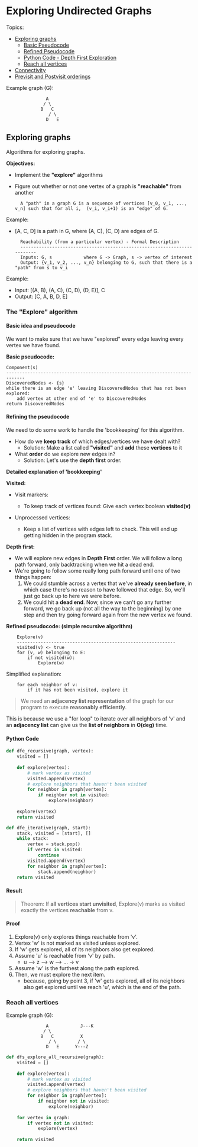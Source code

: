 # Exploring Undirected Graphs

Topics:
* [Exploring graphs](https://github.com/koushikvikram/algo-toolbox/blob/master/notes/graph_algorithms/1_exploring_undirected_graphs.md#exploring-graphs)
    * [Basic Pseudocode](https://github.com/koushikvikram/algo-toolbox/blob/master/notes/graph_algorithms/1_exploring_undirected_graphs.md#basic-idea-and-pseudocode)
    * [Refined Pseudocode](https://github.com/koushikvikram/algo-toolbox/blob/master/notes/graph_algorithms/1_exploring_undirected_graphs.md#refining-the-pseudocode)
    * [Python Code - Depth First Exploration](https://github.com/koushikvikram/algo-toolbox/blob/master/notes/graph_algorithms/1_exploring_undirected_graphs.md#python-code)
    * [Reach all vertices](https://github.com/koushikvikram/algo-toolbox/blob/master/notes/graph_algorithms/1_exploring_undirected_graphs.md#reach-all-vertices)
* [Connectivity](https://github.com/koushikvikram/algo-toolbox/blob/master/notes/graph_algorithms/1_exploring_undirected_graphs.md#connectivity)
* [Previsit and Postvisit orderings](https://github.com/koushikvikram/algo-toolbox/blob/master/notes/graph_algorithms/1_exploring_undirected_graphs.md#previsit-and-postvisit-orderings)

Example graph (G):

                   A
                  / \
                 B   C
                    / \
                   D   E

## Exploring graphs

Algorithms for exploring graphs.

**Objectives:**
* Implement the **"explore"** algorithms
* Figure out whether or not one vertex of a graph is **"reachable"** from another


        A "path" in a graph G is a sequence of vertices [v_0, v_1, ..., v_n] such that for all i,  (v_i, v_i+1) is an "edge" of G. 


Example: 

- [A, C, D] is a path in G, where (A, C), (C, D) are edges of G. 


        Reachability (from a particular vertex) - Formal Description
        -------------------------------------------------------------------------
        Inputs: G, s            where G -> Graph, s -> vertex of interest
        Output: {v_1, v_2, ..., v_n} belonging to G, such that there is a "path" from s to v_i

Example: 
- Input: [(A, B), (A, C), (C, D), (D, E)], C
- Output: [C, A, B, D, E]

### The "Explore" algorithm

#### Basic idea and pseudocode

We want to make sure that we have "explored" every edge leaving every vertex we have found.

**Basic pseudocode:**

    Component(s)
    -----------------------------------------------------------------------------
    DiscoveredNodes <- {s}
    while there is an edge 'e' leaving DiscoveredNodes that has not been explored:
        add vertex at other end of 'e' to DiscoveredNodes
    return DiscoveredNodes
    
#### Refining the pseudocode

We need to do some work to handle the 'bookkeeping' for this algorithm.
* How do we **keep track** of which edges/vertices we have dealt with?
    * Solution: Make a list called **"visited"** and **add** these **vertices** to it
* What **order** do we explore new edges in?
    * Solution: Let's use the **depth first** order.

**Detailed explanation of 'bookkeeping'**

**Visited:**
- Visit markers:
    - To keep track of vertices found: Give each vertex boolean **visited(v)**
    
- Unprocessed vertices:
    - Keep a list of vertices with edges left to check. This will end up getting hidden in the program stack.
    

**Depth first:**
- We will explore new edges in **Depth First** order. We will follow a long path forward, only backtracking when we hit a dead end.
- We're going to follow some really long path forward until one of two things happen:
    1. We could stumble across a vertex that we've **already seen before**, in which case there's no reason to have followed that edge. So, we'll just go back up to here we were before.
    2. We could hit a **dead end**. Now, since we can't go any further forward, we go back up (not all the way to the beginning) by one step and then try going forward again from the new vertex we found.
    
**Refined pseudocode: (simple recursive algorithm)**

        Explore(v)
        ------------------------------------------------------------
        visited(v) <- true
        for (v, w) belonging to E:
            if not visited(w):
                Explore(w)
            
Simplified explanation:

        for each neighbor of v:
            if it has not been visited, explore it


> We need an **adjacency list representation** of the graph for our program to execute **reasonably efficiently**.

This is because we use a "for loop" to iterate over all neighbors of 'v' and an **adjacency list** can give us the **list of neighbors** in **O(deg)** time.

#### Python Code

```python
def dfe_recursive(graph, vertex):
    visited = []
    
    def explore(vertex):
        # mark vertex as visited
        visited.append(vertex)
        # explore neighbors that haven't been visited
        for neighbor in graph[vertex]:
            if neighbor not in visited:
                explore(neighbor)
    
    explore(vertex)
    return visited
```

```python
def dfe_iterative(graph, start):
    stack, visited = [start], []
    while stack:
        vertex = stack.pop()
        if vertex in visited:
            continue
        visited.append(vertex)
        for neighbor in graph[vertex]:
            stack.append(neighbor)
    return visited
```

#### Result

> Theorem: If **all vertices start unvisited**, Explore(v) marks as visited exactly the vertices **reachable** from v.
        
#### Proof

1. Explore(v) only explores things reachable from 'v'.
2. Vertex 'w' is not marked as visited unless explored.
3. If 'w' gets explored, all of its neighbors also get explored.
4. Assume 'u' is reachable from 'v' by path.
    - u --> z --> w --> ... -> v   
5. Assume 'w' is the furthest along the path explored.
6. Then, we must explore the next item. 
    - because, going by point 3, if 'w' gets explored, all of its neighbors also get explored until we reach 'u', which is the end of the path.
   
   
### Reach all vertices

Example graph (G):

                   A            J---K
                  / \
                 B   C          X
                    / \        / \
                   D   E      Y---Z

```python
def dfs_explore_all_recursive(graph):
    visited = []
    
    def explore(vertex):
        # mark vertex as visited
        visited.append(vertex)
        # explore neighbors that haven't been visited
        for neighbor in graph[vertex]:
            if neighbor not in visited:
                explore(neighbor)
    
    for vertex in graph:
        if vertex not in visited:
            explore(vertex)
    
    return visited
```